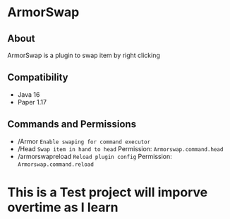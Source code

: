 # ArmorSwap

## About
ArmorSwap is a plugin to swap item by right clicking

## Compatibility
- Java 16
- Paper 1.17

## Commands and Permissions
- /Armor `Enable swaping for command executor`
- /Head `Swap item in hand to head` 
  Permission: `Armorswap.command.head` 
- /armorswapreload `Reload plugin config`
  Permission: `Armorswap.command.reload`

# This is a Test project will imporve overtime as I learn
